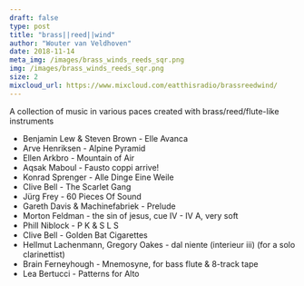 ```yaml
---
draft: false
type: post
title: "brass||reed||wind"
author: "Wouter van Veldhoven"
date: 2018-11-14
meta_img: /images/brass_winds_reeds_sqr.png
img: /images/brass_winds_reeds_sqr.png
size: 2
mixcloud_url: https://www.mixcloud.com/eatthisradio/brassreedwind/
---
```


A collection of music in various paces created with brass/reed/flute-like instruments

- Benjamin Lew & Steven Brown - Elle Avanca
- Arve Henriksen - Alpine Pyramid
- Ellen Arkbro - Mountain of Air
- Aqsak Maboul - Fausto coppi arrive!
- Konrad Sprenger - Alle Dinge Eine Weile
- Clive Bell - The Scarlet Gang
- Jürg Frey - 60 Pieces Of Sound
- Gareth Davis & Machinefabriek - Prelude
- Morton Feldman - the sin of jesus, cue IV - IV A, very soft
- Phill Niblock - P K & S L S
- Clive Bell - Golden Bat Cigarettes
- Hellmut Lachenmann, Gregory Oakes - dal niente (interieur iii)   (for a solo clarinettist)
- Brain Ferneyhough - Mnemosyne, for bass flute & 8-track tape
- Lea Bertucci - Patterns for Alto
